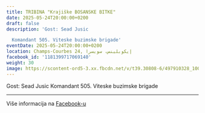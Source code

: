 ```yaml
---
title: TRIBINA "Krajiške BOSANSKE BITKE"
date: 2025-05-24T20:00:00+0200
draft: false
description: 'Gost: Sead Jusic

  Komandant 505. Viteske buzimske brigade'
eventDate: 2025-05-24T20:00:00+0200
location: Champs-Courbes 24, ‏إيكوبلينس‏، ‏سويسرا‏
facebook_id: '1181399717069140'
weight: 30
image: https://scontent-ord5-3.xx.fbcdn.net/v/t39.30808-6/497910328_1007825038144762_7375653666811415510_n.jpg?_nc_cat=110&ccb=1-7&_nc_sid=9e60e4&_nc_ohc=STVVyrTE3EQQ7kNvwEasuSF&_nc_oc=AdmpbQdduZt4kJK7I3q8mB-ohMbJJApTZZ1WX7HfzX8f_k89LTwlgzCO17NEN8EWHYo&_nc_zt=23&_nc_ht=scontent-ord5-3.xx&edm=ABTKTjYEAAAA&_nc_gid=tZJ68vY7c86zN5PFGZg_jA&oh=00_AfbYG-mWBhW9rZpLt3DMawOHGW3LYiVhGQfMBRgX5GMJCA&oe=68DBC1AF
---
```


Gost: Sead Jusic
Komandant 505. Viteske buzimske brigade

---

Više informacija na [Facebook-u](https://facebook.com/events/1181399717069140)